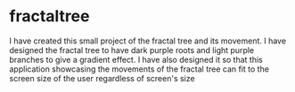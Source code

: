 # fractaltree
I have created this small project of the fractal tree and its movement. 
I have designed the fractal tree to have dark purple roots and light purple branches to give a gradient effect. 
I have also designed it so that this application showcasing the movements of the fractal tree can fit to the screen size of the user regardless of screen's size
